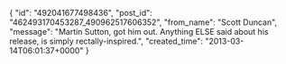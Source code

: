  {
   "id": "492041677498436",
   "post_id": "462493170453287_490962517606352",
   "from_name": "Scott Duncan",
   "message": "Martin Sutton, got him out. Anything ELSE said about his release, is simply rectally-inspired.",
   "created_time": "2013-03-14T06:01:37+0000"
 }

